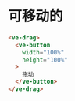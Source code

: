 # 可移动的

```html
<ve-drag>
  <ve-button
    width="100%"
    height="100%"
  >
    拖动
  </ve-button>
</ve-drag>
```